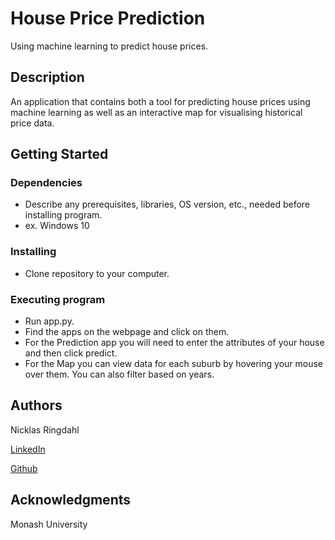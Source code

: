 # House Price Prediction

Using machine learning to predict house prices.

## Description

An application that contains both a tool for predicting house prices using machine learning as well as an interactive map for visualising historical price data.

## Getting Started

### Dependencies

* Describe any prerequisites, libraries, OS version, etc., needed before installing program.
* ex. Windows 10

### Installing

* Clone repository to your computer.

### Executing program

* Run app.py.
* Find the apps on the webpage and click on them.
* For the Prediction app you will need to enter the attributes of your house and then click predict.
* For the Map you can view data for each suburb by hovering your mouse over them. You can also filter based on years.


## Authors

Nicklas Ringdahl

[LinkedIn](www.linkedin.com/in/nicklas-ringdahl)

[Github](https://github.com/Nicklasringdahl)


## Acknowledgments

Monash University
